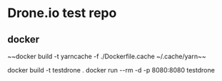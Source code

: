 # Drone.io test repo


## docker

  ~~docker build -t yarncache -f ./Dockerfile.cache ~/.cache/yarn~~

  docker build -t testdrone .
  docker run --rm -d -p 8080:8080 testdrone

